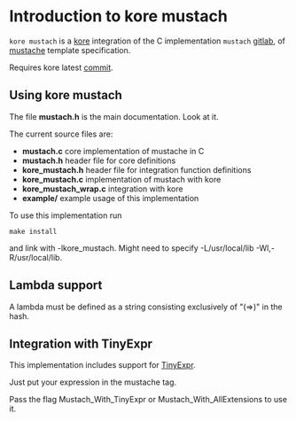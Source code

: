 # Introduction to kore mustach

`kore mustach` is a [kore](https://kore.io) integration of the C implementation
`mustach` [gitlab](https://gitlab.com/jobol/mustach), of [mustache](http://mustache.github.io "main site for mustache")
template specification.

Requires kore latest [commit](https://git.kore.io/kore).


## Using kore mustach

The file **mustach.h** is the main documentation. Look at it.

The current source files are:

- **mustach.c** core implementation of mustache in C
- **mustach.h** header file for core definitions
- **kore_mustach.h** header file for integration function definitions
- **kore_mustach.c** implementation of mustach with kore
- **kore_mustach_wrap.c** integration with kore
- **example/** example usage of this implementation

To use this implementation run
```
make install
```
and link with -lkore_mustach. Might need to specify -L/usr/local/lib -Wl,-R/usr/local/lib.


## Lambda support

A lambda must be defined as a string consisting exclusively of "(=>)" in the hash.


## Integration with TinyExpr

This implementation includes support for [TinyExpr](https://github.com/codeplea/tinyexpr).

Just put your expression in the mustache tag.

Pass the flag Mustach_With_TinyExpr or Mustach_With_AllExtensions to use it.

